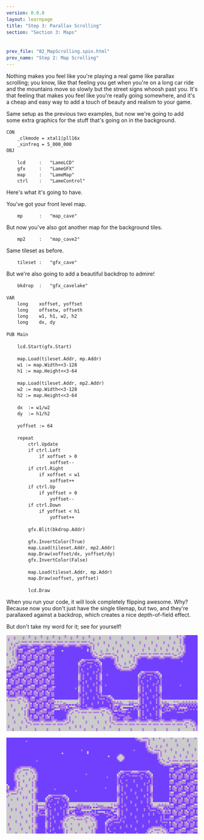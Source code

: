 ```yaml
---
version: 0.0.0
layout: learnpage
title: "Step 3: Parallax Scrolling"
section: "Section 3: Maps"


prev_file: "02_MapScrolling.spin.html"
prev_name: "Step 2: Map Scrolling"
---
```


Nothing makes you feel like you're playing a real game like parallax scrolling; you know, like that feeling you get when you're on a long car ride and the mountains move so slowly but the street signs whoosh past you. It's that feeling that makes you feel like you're really going somewhere, and it's a cheap and easy way to add a touch of beauty and realism to your game.

Same setup as the previous two examples, but now we're going to add some extra graphics for the stuff that's going on in the background.

    CON
        _clkmode = xtal1|pll16x
        _xinfreq = 5_000_000
    OBJ

        lcd     :   "LameLCD"
        gfx     :   "LameGFX"
        map     :   "LameMap"
        ctrl    :   "LameControl"

Here's what it's going to have.

You've got your front level map.

        mp      :   "map_cave"

But now you've also got another map for the background tiles.

        mp2     :   "map_cave2"

Same tileset as before.

        tileset :   "gfx_cave"

But we're also going to add a beautiful backdrop to admire!

        bkdrop  :   "gfx_cavelake"

    VAR
        long    xoffset, yoffset
        long    offsetw, offseth
        long    w1, h1, w2, h2
        long    dx, dy

    PUB Main

        lcd.Start(gfx.Start)

        map.Load(tileset.Addr, mp.Addr)
        w1 := map.Width<<3-128
        h1 := map.Height<<3-64

        map.Load(tileset.Addr, mp2.Addr)
        w2 := map.Width<<3-128
        h2 := map.Height<<3-64

        dx  := w1/w2
        dy  := h1/h2

        yoffset := 64

        repeat
            ctrl.Update
            if ctrl.Left
                if xoffset > 0
                    xoffset--
            if ctrl.Right
                if xoffset < w1
                    xoffset++
            if ctrl.Up
                if yoffset > 0
                    yoffset--
            if ctrl.Down
                if yoffset < h1
                    yoffset++

            gfx.Blit(bkdrop.Addr)

            gfx.InvertColor(True)
            map.Load(tileset.Addr, mp2.Addr)
            map.Draw(xoffset/dx, yoffset/dy)
            gfx.InvertColor(False)

            map.Load(tileset.Addr, mp.Addr)
            map.Draw(xoffset, yoffset)

            lcd.Draw

When you run your code, it will look completely flipping awesome. Why? Because now you don't just have the single tilemap, but two, and they're parallaxed against a backdrop, which creates a nice depth-of-field effect.

But don't take my word for it; see for yourself!

![I mean, seriously, how awesome.](screenshots/pic5.png)

![Look at that eye-popping display!](screenshots/pic9.png)

